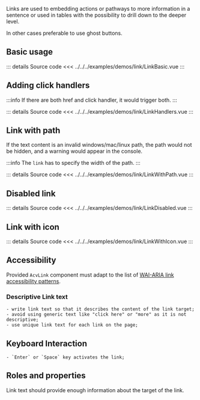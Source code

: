 Links are used to embedding actions or pathways to more information in a sentence or used in tables with the possibility to drill down to the deeper level.

In other cases preferable to use ghost buttons.

## Basic usage

<LinkBasic/>

::: details Source code
<<< ../../../examples/demos/link/LinkBasic.vue
:::

## Adding click handlers

:::info
If there are both href and click handler, it would trigger both.
:::

<LinkHandlers/>

::: details Source code
<<< ../../../examples/demos/link/LinkHandlers.vue
:::

## Link with path

If the text content is an invalid windows/mac/linux path, the path would not be hidden, and a warning would appear in the console.

:::info
The `link` has to specify the width of the path.
:::

<LinkWithPath />

::: details Source code
<<< ../../../examples/demos/link/LinkWithPath.vue
:::

## Disabled link

<LinkDisabled />

::: details Source code
<<< ../../../examples/demos/link/LinkDisabled.vue
:::

## Link with icon

<LinkWithIcon />

::: details Source code
<<< ../../../examples/demos/link/LinkWithIcon.vue
:::

## Accessibility

Provided `AcvLink` component must adapt to the list of
[WAI-ARIA link accessibility patterns](https://www.w3.org/WAI/ARIA/apg/patterns/link/).

### Descriptive Link text

    - write link text so that it describes the content of the link target;
    - avoid using generic text like "click here" or "more" as it is not descriptive;
    - use unique link text for each link on the page;

## Keyboard Interaction

    - `Enter` or `Space` key activates the link;

## Roles and properties

Link text should provide enough information about the target of the link.
